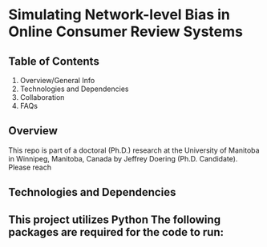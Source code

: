 # Simulating Network-level Bias in Online Consumer Review Systems

## Table of Contents
1. Overview/General Info
2. Technologies and Dependencies
3. Collaboration
4. FAQs

## Overview
This repo is part of a doctoral (Ph.D.) research at the University of Manitoba in Winnipeg, Manitoba, Canada by Jeffrey Doering (Ph.D. Candidate).
Please reach

## Technologies and Dependencies
This project utilizes Python 
The following packages are required for the code to run:
- 

## 
